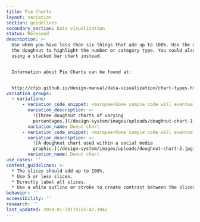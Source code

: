 ```yaml
---
title: Pie Charts
layout: variation
section: guidelines
secondary_section: Data visualization
status: Released
description: >-
  Use when you have less than six things that add up to 100%. Use the middle of
  the doughnut to highlight the number or category type. You could also consider
  using a stacked bar chart instead.


  Information about Pie Charts can be found at:


  http://cfpb.github.io/design-manual/data-visualization/chart-types.html#pie-or-doughnut-charts
variation_groups:
  - variations:
      - variation_code_snippet: <marquee>Some sample code will eventually show up here.</marquee>
        variation_description: >-
          ![Three doughnut charts of varying
          percentages.](/design-system/images/uploads/doughnut-chart-1.png)
        variation_name: Donut chart
      - variation_code_snippet: <marquee>Some sample code will eventually show up here.</marquee>
        variation_description: >-
          ![A doughnut chart used within a social media
          graphic.](/design-system/images/uploads/doughnut-chart-2.jpg)
        variation_name: Donut chart
use_cases: ''
content_guidelines: >-
  * The slices should add up to 100%.
  * Use 5 or less slices.
  * Directly label all slices.
  * Use a white outline or stroke to create contrast between the slices.
behavior: ''
accessibility: ''
research: ''
last_updated: 2020-01-28T15:55:47.394Z
---
```

